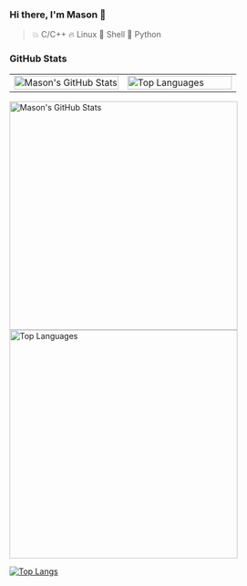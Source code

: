 ### Hi there, I'm Mason 👋

> 💥 C/C++
> 🔥 Linux
> 🌙 Shell
> 🌟 Python

### GitHub Stats

<table style="width:100%">
  <tr>
    <td style="width:50%">
      <img src="https://github-readme-stats.vercel.app/api?username=MasonCodingHere&show_icons=true&theme=ambient_gradient&hide=prs,issues,contribs" alt="Mason's GitHub Stats" style="width:100%;" />
    </td>
    <td style="width:50%">
      <img src="https://github-readme-stats.vercel.app/api/top-langs/?username=MasonCodingHere&hide=QMake,HTML&layout=compact&theme=ambient_gradient&card_width=495" alt="Top Languages" style="width:100%;" />
    </td>
  </tr>
</table>




<img src="https://github-readme-stats.vercel.app/api?username=MasonCodingHere&show_icons=true&theme=ambient_gradient&hide=prs,issues,contribs" alt="Mason's GitHub Stats" style="width: 400px;" /> <img src="https://github-readme-stats.vercel.app/api/top-langs/?username=MasonCodingHere&hide=QMake,HTML&layout=compact&theme=ambient_gradient&card_width=400" alt="Top Languages" style="width:400;" />

[![Top Langs](https://github-readme-stats.vercel.app/api/top-langs/?username=MasonCodingHere&hide=QMake,HTML&theme=ambient_gradient&layout=compact&card_width=450)](https://github.com/anuraghazra/github-readme-stats)
